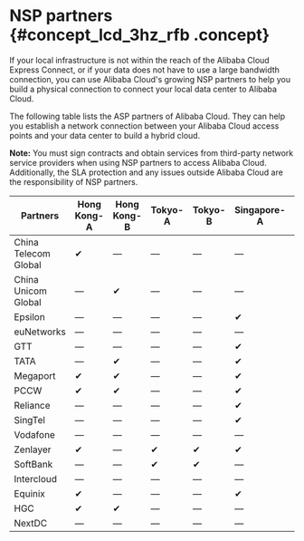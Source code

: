 # NSP partners {#concept_lcd_3hz_rfb .concept}

If your local infrastructure is not within the reach of the Alibaba Cloud Express Connect, or if your data does not have to use a large bandwidth connection, you can use Alibaba Cloud's growing NSP partners to help you build a physical connection to connect your local data center to Alibaba Cloud.

The following table lists the ASP partners of Alibaba Cloud. They can help you establish a network connection between your Alibaba Cloud access points and your data center to build a hybrid cloud.

**Note:** You must sign contracts and obtain services from third-party network service providers when using NSP partners to access Alibaba Cloud. Additionally, the SLA protection and any issues outside Alibaba Cloud are the responsibility of NSP partners.

|Partners|Hong Kong-A|Hong Kong-B|Tokyo-A|Tokyo-B|Singapore-A|Singapore-B|Sydney-A|Sydney-B|Frankfurt-A|Frankfurt-B|San Jose-A|Ashburn-A|Dubai-A|
|--------|-----------|-----------|-------|-------|-----------|-----------|--------|--------|-----------|-----------|----------|---------|-------|
|China Telecom Global|✔|—|—|—|—|—|—|—|—|✔|—|—|—|
|China Unicom Global|—|✔|—|—|—|—|—|—|—|—|—|—|—|
|Epsilon|—|—|—|—|✔|✔|—|—|—|—|—|✔|✔|
|euNetworks|—|—|—|—|—|—|—|—|✔|—|—|—|—|
|GTT|—|—|—|—|✔|—|—|—|—|—|—|—|—|
|TATA|—|✔|—|—|✔|—|—|—　|—|—|—|—|—|
|Megaport|✔|✔|—|—|✔|✔|✔|✔|—|—|✔|✔|—|
|PCCW|✔|✔|—|—|✔|✔|—|—|—|—|—|—|—|
|Reliance|—|—|—|—|✔|—　|—|—|—|—|—|—|—|
|SingTel|—|—|—|—|✔|✔|—|—|—|—|—|—|—|
|Vodafone|—|—|—|—|—|—|—|—|✔|—|—|—|—|
|Zenlayer|✔|—|✔|✔|✔|—|—|—|—|✔|✔|✔|—|
|SoftBank|—|—|✔|✔|—|—|—|—|—|—|—|—|—|
|Intercloud|—|—|—|—|—|—|—|—|—|✔|—|—|—|
|Equinix|✔|—|—|—|✔|—|—|✔|—|✔|✔|✔|—　|
|HGC|✔|✔|—|—|—|—|—|—|—|—|—|—|—|
|NextDC|—|—|—|—|—|—|✔|✔|—|—|—|—|—|

